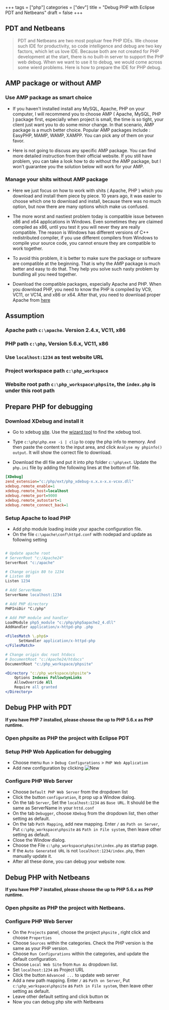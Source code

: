 +++
tags =  ["php"]
categories = ["dev"]
title = "Debug PHP with Eclipse PDT and Netbeans"
draft = false
+++

## PDT and Netbeans

> PDT and Netbeans are two most popluar free PHP IDEs. We choose such IDE for productivity, so code intelligence and debug are two key factors, which let us love IDE. Because both are not created for PHP development at the start, there is no built-in server to support the PHP web debug. When we want to use it to debug, we would come across some wierd problems. Here is how to prepare the IDE for PHP debug. 

## AMP package or without AMP

### Use AMP package as smart choice 

* If you haven't installed install any MySQL, Apache, PHP on your computer, I will recommend you to choose AMP ( Apache, MySQL, PHP ) package first, especially when project is small, the time is so tight, your client just want you to do some minor change. In that scenario, AMP package is a much better choice. Popular AMP packages include : EasyPHP, MAMP, WAMP, XAMPP. You can pick any of them on your favor.  

* Here is not going to discuss any specific AMP package. You can find more detailed instruction from their official website. If you still have problem, you can take a look how to do without the AMP package, but I won't guarantee you the solution below will work for your AMP.  

### Manage your shits without AMP package

* Here we just focus on how to work with shits ( Apache, PHP ) which you download and install them piece by piece. 10 years ago, it was easier to choose which one to download and install, because there was no much option, but now there are many options which make us confused.  

* The more worst and nastiest problem today is compatible issue between x86 and x64 applications in Windows. Even sometimes they are claimed compiled as x86, until you test it you will never they are really compatible. The reason is Windows has different versions of C++ redistributed compiler, if you use different compilers from Windows to compile your source code, you cannot ensure they are compatible to work together. 

* To avoid this problem, it is better to make sure the package or software are compatible at the beginning. That is why the AMP package is much better and easy to do that. They help you solve such nasty problem by bundling all you need together. 

* Download the compatible packages, especially Apache and PHP. When you download PHP, you need to know the PHP is compiled by VC9, VC11, or VC14, and x86 or x64. After that, you need to download proper Apache from [here](https://www.apachelounge.com/download)

## Assumption

### Apache path `c:\apache`. Version 2.4.x, VC11, x86
### PHP path `c:\php`, Version 5.6.x, VC11, x86
### Use `localhost:1234` as test website URL
### Project workspace path `c:\php_workspace`
### Website root path `c:\php_workspace\phpsite`, the `index.php` is under this root path


## Prepare PHP for debugging

### Download XDebug and install it

* Go to xdebug [site](xdebug.org). Use the [wizard tool](https://xdebug.org/wizard.php) to find the xdebug tool. 

* Type `c:\php\php.exe -i | clip` to copy the php info to memory. And then paste the content to the input area, and click `Analyse my phpinfo() output`. It will show the correct file to download. 

* Download the dll file and put it into php folder `c:\php\ext`. Update the `php.ini` file by adding the following lines at the bottom of file. 

```ini
[XDebug]
zend_extension="c:/php/ext/php_xdebug-x.x.x-x.x-vcxx.dll"
xdebug.remote_enable=1
xdebug.remote_host=localhost
xdebug.remote_port=9000
xdebug.remote_autostart=1
xdebug.remote_connect_back=1
```

### Setup Apache to load PHP

* Add php module loading inside your apache configuration file. 
* On the file `c:\apache\conf\httpd.conf` with nodepad and update as following setting

```apache

# Update apache root
# ServerRoot "c:/Apache24"
ServerRoot "c:/apache"

# Change origin 80 to 1234
# Listen 80
Listen 1234

# Add ServerName
ServerName localhost:1234

# Add PHP directory
PHPIniDir "C:/php"

# Add PHP module and handler
LoadModule php5_module "c:/php/php5apache2_4.dll"
AddHandler application/x-httpd-php .php

<FilesMatch \.php$>
      SetHandler application/x-httpd-php
</FilesMatch>

# Change origin doc root htdocs 
# DocumentRoot "c:/Apache24/htdocs"
DocumentRoot "c:/php_workspace/phpsite"

<Directory "c:/php_workspace/phpsite">
    Options Indexes FollowSymLinks
    AllowOverride All
    Require all granted
</Directory>
```


## Debug PHP with PDT 

**If you have PHP 7 installed, please choose the up to PHP 5.6.x as PHP runtime.**

### Open phpsite as PHP the project with Eclipse PDT 

### Setup PHP Web Application for debugging

* Choose menu `Run` > `Debug Configurations` > `PHP Web Application` 
* Add new configuration by clicking ![New](/img/php_pdt_new_debug.png)

### Configure PHP Web Server

* Choose `Default PHP Web Server` from the dropdown list
* Click the button  `configuration`, it prop up a Window dialog. 
* On the tab `Server`, Set the `localhost:1234` as `Base URL`. It should be the same as ServerName in your `httd.conf` 
* On the tab `Debugger`, choose `XDebug` from the dropdown list, then other setting as default. 
* On the tab `Path Mapping`, add new mapping. Enter `/` as `Path on Server`, Put `c:\php_workspace\phpsite` as `Path in File system`, then leave other setting as default.
* Close the Window dialog.
* Choose the File `c:\php_workspace\phpsite\index.php` as startup page.
* If the `Auto Generated URL` is not `localhost:1234/index.php`, then manually update it.
* After all these done, you can debug your website now. 


## Debug PHP with Netbeans 

**If you have PHP 7 installed, please choose the up to PHP 5.6.x as PHP runtime.**

### Open phpsite as PHP the project with Netbeans. 

### Configure PHP Web Server

* On the `Projects` panel, choose the project `phpsite` , right click and choose `Properties` 
* Choose `Sources` within the categories. Check the PHP version is the same as your PHP version. 
* Choose `Run Configurations` within the categories, and update the default configuration.
* Choose `Local Web Site` from `Run As` dropdown list.
* Set `localhost:1234` as Project URL
* Click the button `Advanced ...` to update web server
* Add a new path mapping. Enter `/` as `Path on Server`, Put `c:\php_workspace\phpsite` as `Path in File system`, then leave other setting as default.
* Leave other default setting and click button `OK`
* Now you can debug php site with Netbeans